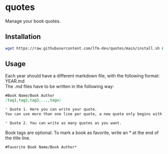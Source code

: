 # quotes

Manage your book quotes.

## Installation

```bash
wget https://raw.githubusercontent.com/lfm-dev/quotes/main/install.sh && bash install.sh
```

## Usage

Each year should have a different markdown file, with the following format: YEAR.md  
The .md files have to be written in the following way:

```markdown
#Book Name/Book Author
[tag1,tag2,tag3,...,tagn]

* Quote 1. Here you can write your quote.
You can use more than one line per quote, a new quote only begins with "*"

* Quote 2. You can write as many quotes as you want.
```

Book tags are optional.
To mark a book as favorite, write an * at the end of the title line.

```markdown
#Favorite Book Name/Book Author*
```



